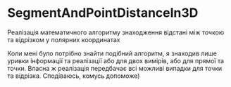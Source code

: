 # SegmentAndPointDistanceIn3D
Реалізація математичного алгоритму знаходження відстані між точкою та відрізком у полярних координатах  
  
Коли мені було потрібно знайти подібний алгоритм, я знаходив лише уривки інформації та реалізації або для двох вимірів, або для прямої та точки. Власна ж реалізація передбачає всі можливі випадки для точки та відрізка. Сподіваюсь, комусь допоможе)
